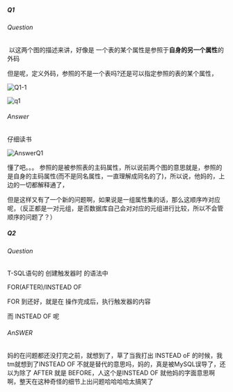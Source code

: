 ##### Q1

###### Question

​		以这两个图的描述来讲，好像是  一个表的某个属性是参照于**自身的另一个属性**的外码

但是呢，定义外码，参照的不是一个表吗?还是可以指定参照的表的某个属性，

![Q1-1](E:\书影歌图\Books(学)\图片\Q1-1.jpg)



![q1](E:\书影歌图\Books(学)\图片\q1.jpg)

###### Answer

仔细读书

![AnswerQ1](E:\书影歌图\Books(学)\图片\AnswerQ1.jpg)

懂了吧。。。 参照的是被参照表的主码属性，所以说前两个图的意思就是，参照的是自身的主码属性(而不是同名属性，一直理解成同名的了)，所以说，他妈的，上边的一切都解释通了，

但是这样又有了一个新的问题啊，如果说是一组属性集的话，那么这顺序咋对应呢，（反正都是一对元组，是否数据库自己会对对应的元组进行比较，所以不会管顺序的问题了？）



##### Q2

###### Question

T-SQL语句的 创建触发器时 的语法中

FOR(AFTER)/INSTEAD OF <TableName>

FOR 到还好，就是在 操作完成后，执行触发器的内容

而 INSTEAD OF 呢

###### AnSWER

妈的在问题都还没打完之前，就想到了，草了当我打出 INSTEAD oF 的时候，我tm就想到了INSTEAD OF 不就是替代的意思吗，妈的，真是被MySQL误导了，还以为除了 AFTER 就是 BEFORE，人这个是INSTEAD OF 就他妈的字面意思啊啊，整天在这种奇怪的细节上出问题哈哈哈哈太搞笑了

